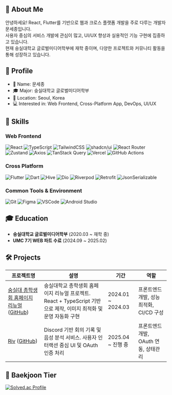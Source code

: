## 👋 About Me

안녕하세요! React, Flutter를 기반으로 웹과 크로스 플랫폼 개발을 주로 다루는 개발자 문세종입니다.  
사용자 중심의 서비스 개발에 관심이 많고, UI/UX 향상과 실용적인 기능 구현에 집중하고 있습니다.  
현재 숭실대학교 글로벌미디어학부에 재학 중이며, 다양한 프로젝트와 커뮤니티 활동을 통해 성장하고 있습니다.

## 📌 Profile

- 💼 Name: 문세종  
- 🎓 Major: 숭실대학교 글로벌미디어학부  
- 📍 Location: Seoul, Korea  
- 💻 Interested in: Web Frontend, Cross-Platform App, DevOps, UI/UX


## 🚀 Skills

### Web Frontend  
![React](https://img.shields.io/badge/React-61DAFB?style=flat&logo=react&logoColor=white)
![TypeScript](https://img.shields.io/badge/TypeScript-3178C6?style=flat&logo=typescript&logoColor=white)
![TailwindCSS](https://img.shields.io/badge/TailwindCSS-38B2AC?style=flat&logo=tailwind-css&logoColor=white)
![shadcn/ui](https://img.shields.io/badge/shadcn%2Fui-000000?style=flat)
![React Router](https://img.shields.io/badge/React%20Router-CA4245?style=flat&logo=reactrouter&logoColor=white)
![Zustand](https://img.shields.io/badge/Zustand-000000?style=flat)
![Axios](https://img.shields.io/badge/Axios-5A29E4?style=flat)
![TanStack Query](https://img.shields.io/badge/TanStack%20Query-FF4154?style=flat)
![Vercel](https://img.shields.io/badge/Vercel-000000?style=flat&logo=vercel&logoColor=white)
![GitHub Actions](https://img.shields.io/badge/GitHub%20Actions-2088FF?style=flat&logo=githubactions&logoColor=white)

### Cross Platform  
![Flutter](https://img.shields.io/badge/Flutter-02569B?style=flat&logo=flutter&logoColor=white)
![Dart](https://img.shields.io/badge/Dart-0175C2?style=flat&logo=dart&logoColor=white)
![Hive](https://img.shields.io/badge/Hive-FADA5E?style=flat)
![Dio](https://img.shields.io/badge/Dio-000000?style=flat)
![Riverpod](https://img.shields.io/badge/Riverpod-40C4FF?style=flat)
![Retrofit](https://img.shields.io/badge/Retrofit-56CCF2?style=flat)
![JsonSerializable](https://img.shields.io/badge/JsonSerializable-00BFA6?style=flat)

### Common Tools & Environment  
![Git](https://img.shields.io/badge/Git%2FGitHub-F05032?style=flat&logo=git&logoColor=white)
![Figma](https://img.shields.io/badge/Figma-F24E1E?style=flat&logo=figma&logoColor=white)
![VSCode](https://img.shields.io/badge/VSCode-007ACC?style=flat&logo=visual-studio-code&logoColor=white)
![Android Studio](https://img.shields.io/badge/Android%20Studio-3DDC84?style=flat&logo=android-studio&logoColor=white)

## 🎓 Education

- **숭실대학교 글로벌미디어학부** (2020.03 ~ 재학 중)  
- **UMC 7기 WEB 파트 수료** (2024.09 ~ 2025.02)

## 🛠 Projects

| 프로젝트명 | 설명 | 기간 | 역할 |
|------------|------|------|------|
| [숭실대 총학생회 홈페이지 리뉴얼](https://stu.ssu.ac.kr) ([GitHub](https://github.com/jongse7/homepage-frontend)) | 숭실대학교 총학생회 홈페이지 리뉴얼 프로젝트. React + TypeScript 기반으로 제작, 이미지 최적화 및 운영 자동화 구현 | 2024.01 ~ 2024.03 | 프론트엔드 개발, 성능 최적화, CI/CD 구성 |
| [Riv](https://www.riv-discord.online) ([GitHub](https://github.com/OpenRiv/riv-frontend)) | Discord 기반 회의 기록 및 음성 분석 서비스. 사용자 인터랙션 중심 UI 및 OAuth 인증 처리 | 2025.04 ~ 진행 중 | 프론트엔드 개발, OAuth 연동, 상태관리 |

## 💯 Baekjoon Tier

[![Solved.ac Profile](http://mazassumnida.wtf/api/v2/generate_badge?boj=mmssjj72)](https://solved.ac/mmssjj72)
